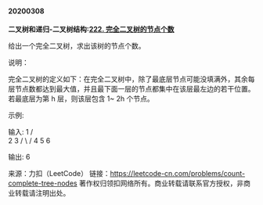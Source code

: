 #### 20200308

**二叉树和递归-二叉树结构:[222. 完全二叉树的节点个数](https://leetcode-cn.com/problems/count-complete-tree-nodes/)**

给出一个完全二叉树，求出该树的节点个数。

说明：

完全二叉树的定义如下：在完全二叉树中，除了最底层节点可能没填满外，其余每层节点数都达到最大值，并且最下面一层的节点都集中在该层最左边的若干位置。若最底层为第 h 层，则该层包含 1~ 2h 个节点。

示例:

输入: 
    1
   / \
  2   3
 / \  /
4  5 6

输出: 6

来源：力扣（LeetCode）
链接：https://leetcode-cn.com/problems/count-complete-tree-nodes
著作权归领扣网络所有。商业转载请联系官方授权，非商业转载请注明出处。